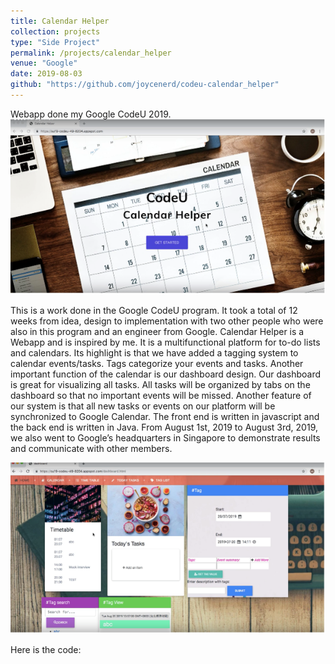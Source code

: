 ```yaml
---
title: Calendar Helper
collection: projects
type: "Side Project"
permalink: /projects/calendar_helper
venue: "Google"
date: 2019-08-03
github: "https://github.com/joycenerd/codeu-calendar_helper"
---
```


Webapp done my Google CodeU 2019.
<img src="/images/cal_helper.png">

This is a work done in the Google CodeU program. It took a total of 12 weeks from idea, design to implementation with two other people who were also in this program and an engineer from Google. Calendar Helper is a Webapp and is inspired by me. It is a multifunctional platform for to-do lists and calendars. Its highlight is that we have added a tagging system to calendar events/tasks. Tags categorize your events and tasks. Another important function of the calendar is our dashboard design. Our dashboard is great for visualizing all tasks. All tasks will be organized by tabs on the dashboard so that no important events will be missed. Another feature of our system is that all new tasks or events on our platform will be synchronized to Google Calendar. The front end is written in javascript and the back end is written in Java. From August 1st, 2019 to August 3rd, 2019, we also went to Google’s headquarters in Singapore to demonstrate results and communicate with other members.


<img src="/images/cal_helper2.png">

Here is the code: <a href="https://github.com/joycenerd/codeu-calendar_helper" target="_blank"><i class="fab fa-fw fa-github zoom" aria-hidden="true"></i></a>
